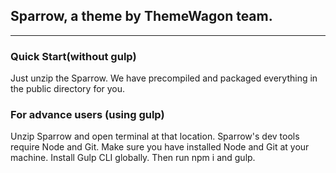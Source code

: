 ## Sparrow, a theme by ThemeWagon team.
---
### Quick Start(without gulp)
Just unzip the Sparrow. We have precompiled and packaged everything in the public directory for you.
### For advance users (using gulp)
Unzip Sparrow and open terminal at that location. Sparrow's dev tools require Node and Git. Make sure you have installed Node and Git at your machine. Install Gulp CLI globally. Then run npm i and gulp.